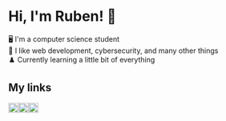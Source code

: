 # Hi, I'm Ruben! :wave:

:desktop_computer: I'm a computer science student <br>
:star2: I like web development, cybersecurity, and many other things <br>
:chess_pawn: Currently learning a little bit of everything

## My links

<div style="display:flex;">
  <a href="https://www.linkedin.com/in/ruben-clerc/">
    <img src="https://image.flaticon.com/icons/png/512/174/174857.png" height="20px">
  </a>
  
  <a href="http://rubenclerc.github.io">
    <img src="https://img.icons8.com/pastel-glyph/2x/website--v2.png" height="20px">
  </a>
  
  <a href="http://tryhackme.com/p/BrandonBg">
    <img src="https://tryhackme.com/img/favicon.png" height="20px">
  </a>
</div>

